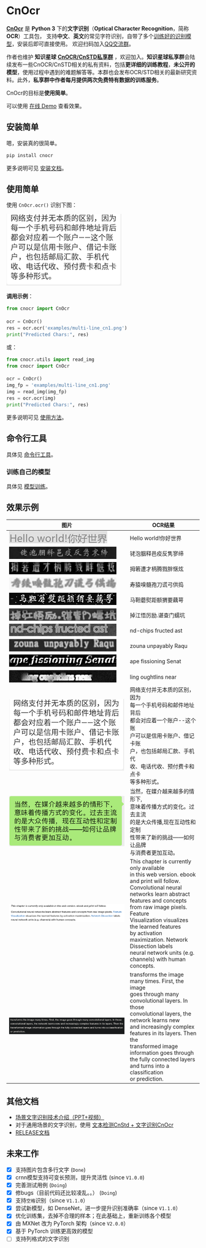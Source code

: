 # CnOcr

**[CnOcr](https://github.com/breezedeus/cnocr)** 是 **Python 3** 下的**文字识别**（**Optical Character Recognition**，简称**OCR**）工具包，
支持**中文**、**英文**的常见字符识别，自带了多个[训练好的识别模型](models.md)，安装后即可直接使用。
欢迎扫码加入[QQ交流群](contact.md)。

作者也维护 **知识星球** [**CnOCR/CnSTD私享群**](https://t.zsxq.com/FEYZRJQ) ，欢迎加入。**知识星球私享群**会陆续发布一些CnOCR/CnSTD相关的私有资料，包括**更详细的训练教程**，**未公开的模型**，使用过程中遇到的难题解答等。本群也会发布OCR/STD相关的最新研究资料。此外，**私享群中作者每月提供两次免费特有数据的训练服务**。

CnOcr的目标是**使用简单**。

可以使用 [在线 Demo](demo.md) 查看效果。

## 安装简单

嗯，安装真的很简单。

```bash
pip install cnocr
```

更多说明可见 [安装文档](install.md)。

## 使用简单

使用 `CnOcr.ocr()` 识别下图：

![多行文字图片](examples/multi-line_cn1.png)

**调用示例**：

```python
from cnocr import CnOcr

ocr = CnOcr()
res = ocr.ocr('examples/multi-line_cn1.png')
print("Predicted Chars:", res)
```

或：

```python
from cnocr.utils import read_img
from cnocr import CnOcr

ocr = CnOcr()
img_fp = 'examples/multi-line_cn1.png'
img = read_img(img_fp)
res = ocr.ocr(img)
print("Predicted Chars:", res)
```

更多说明可见 [使用方法](usage.md)。

## 命令行工具

具体见 [命令行工具](command.md)。

### 训练自己的模型

具体见 [模型训练](train.md)。

## 效果示例

| 图片                                                                      | OCR结果                                                                                                                                                                                                                                                                                                                                                                                       |
| ----------------------------------------------------------------------- | ------------------------------------------------------------------------------------------------------------------------------------------------------------------------------------------------------------------------------------------------------------------------------------------------------------------------------------------------------------------------------------------- |
| ![examples/helloworld.jpg](./examples/helloworld.jpg)                   | Hello world!你好世界                                                                                                                                                                                                                                                                                                                                                                            |
| ![examples/chn-00199989.jpg](./examples/chn-00199989.jpg)               | 铑泡胭释邑疫反隽寥缔                                                                                                                                                                                                                                                                                                                                                                                  |
| ![examples/chn-00199980.jpg](./examples/chn-00199980.jpg)               | 拇箬遭才柄腾戮胖惬炫                                                                                                                                                                                                                                                                                                                                                                                  |
| ![examples/chn-00199984.jpg](./examples/chn-00199984.jpg)               | 寿猿嗅髓孢刀谎弓供捣                                                                                                                                                                                                                                                                                                                                                                                  |
| ![examples/chn-00199985.jpg](./examples/chn-00199985.jpg)               | 马靼蘑熨距额猬要藕萼                                                                                                                                                                                                                                                                                                                                                                                  |
| ![examples/chn-00199981.jpg](./examples/chn-00199981.jpg)               | 掉江悟厉励.谌查门蠕坑                                                                                                                                                                                                                                                                                                                                                                                 |
| ![examples/00199975.jpg](./examples/00199975.jpg)                       | nd-chips fructed ast                                                                                                                                                                                                                                                                                                                                                                        |
| ![examples/00199978.jpg](./examples/00199978.jpg)                       | zouna unpayably Raqu                                                                                                                                                                                                                                                                                                                                                                        |
| ![examples/00199979.jpg](./examples/00199979.jpg)                       | ape fissioning Senat                                                                                                                                                                                                                                                                                                                                                                        |
| ![examples/00199971.jpg](./examples/00199971.jpg)                       | ling oughtlins near                                                                                                                                                                                                                                                                                                                                                                         |
| ![examples/multi-line_cn1.png](./examples/multi-line_cn1.png)           | 网络支付并无本质的区别，因为<br />每一个手机号码和邮件地址背后<br />都会对应着一个账户--这个账<br />户可以是信用卡账户、借记卡账<br />户，也包括邮局汇款、手机代<br />收、电话代收、预付费卡和点卡<br />等多种形式。                                                                                                                                                                                                                                                               |
| ![examples/multi-line_cn2.png](./examples/multi-line_cn2.png)           | 当然，在媒介越来越多的情形下,<br />意味着传播方式的变化。过去主流<br />的是大众传播,现在互动性和定制<br />性带来了新的挑战——如何让品牌<br />与消费者更加互动。                                                                                                                                                                                                                                                                                               |
| ![examples/multi-line_en_white.png](./examples/multi-line_en_white.png) | This chapter is currently only available <br />in this web version. ebook and print will follow.<br />Convolutional neural networks learn abstract <br />features and concepts from raw image pixels. Feature<br />Visualization visualizes the learned features <br />by activation maximization. Network Dissection labels<br />neural network units (e.g. channels) with human concepts. |
| ![examples/multi-line_en_black.png](./examples/multi-line_en_black.png) | transforms the image many times. First, the image <br />goes through many convolutional layers. In those<br />convolutional layers, the network learns new <br />and increasingly complex features in its layers. Then the <br />transformed image information goes through <br />the fully connected layers and turns into a classification<br />or prediction.                            |

## 其他文档

* [场景文字识别技术介绍（PPT+视频）](std_ocr.md)
* 对于通用场景的文字识别，使用 [文本检测CnStd + 文字识别CnOcr](cnstd_cnocr.md)
* [RELEASE文档](RELEASE.md)

## 未来工作

* [x] 支持图片包含多行文字 (`Done`)
* [x] crnn模型支持可变长预测，提升灵活性 (since `V1.0.0`)
* [x] 完善测试用例 (`Doing`)
* [x] 修bugs（目前代码还比较凌乱。。） (`Doing`)
* [x] 支持`空格`识别（since `V1.1.0`）
* [x] 尝试新模型，如 DenseNet，进一步提升识别准确率（since `V1.1.0`）
* [x] 优化训练集，去掉不合理的样本；在此基础上，重新训练各个模型
* [x] 由 MXNet 改为 PyTorch 架构（since `V2.0.0`）
* [x] 基于 PyTorch 训练更高效的模型
* [ ] 支持列格式的文字识别
